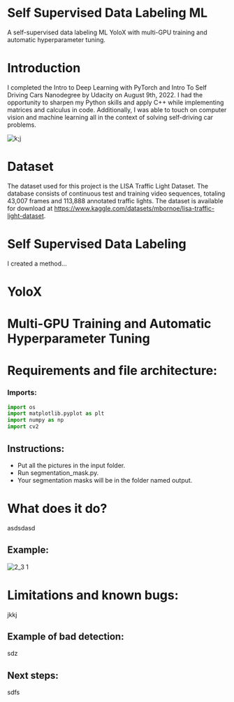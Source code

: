 # Self Supervised Data Labeling ML
A self-supervised data labeling ML YoloX with multi-GPU training and automatic hyperparameter tuning.
# Introduction
I completed the Intro to Deep Learning with PyTorch and Intro To Self Driving Cars Nanodegree by Udacity on August 9th, 2022. I had the opportunity to sharpen my Python skills and apply C++ while implementing matrices and calculus in code. Additionally, I was able to touch on computer vision and machine learning all in the context of solving self-driving car problems.

![k;j](https://user-images.githubusercontent.com/86870298/183752079-14f63e23-31ed-4200-aea0-d924909e9557.png)

# Dataset
The dataset used for this project is the LISA Traffic Light Dataset. The database consists of continuous test and training video sequences, totaling 43,007 frames and 113,888 annotated traffic lights. The dataset is available for download at https://www.kaggle.com/datasets/mbornoe/lisa-traffic-light-dataset. 


# Self Supervised Data Labeling
I created a method...

# YoloX

# Multi-GPU Training and Automatic Hyperparameter Tuning

# Requirements and file architecture:
### Imports:
```python
import os
import matplotlib.pyplot as plt
import numpy as np
import cv2
```
## Instructions:
- Put all the pictures in the input folder. 
- Run segmentation_mask.py.
- Your segmentation masks will be in the folder named output.

# What does it do?
asdsdasd

## Example:

![2_3 1](https://user-images.githubusercontent.com/86870298/180622921-41e9b082-9fb9-4ad9-a46e-7acd7e16bcc7.png)

# Limitations and known bugs:
jkkj

## Example of bad detection:
sdz

## Next steps:
sdfs
